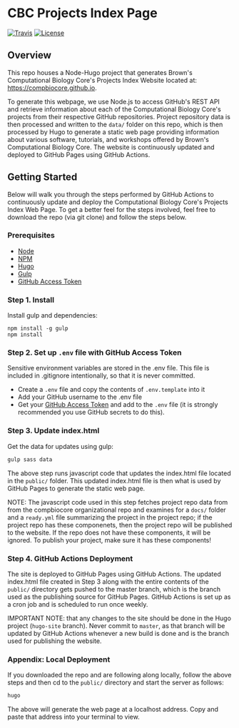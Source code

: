 # CBC Projects Index Page


[![Travis](https://img.shields.io/travis/compbiocore/projects-index-page.svg?style=flat-square)](https://travis-ci.org/compbiocore/projects-index-page)
[![License](https://img.shields.io/badge/license-MIT-orange.svg?style=flat-square)](LINK)

## Overview
This repo houses a Node-Hugo project that generates Brown's Computational Biology Core's Projects Index Website located at: https://compbiocore.github.io.

To generate this webpage, we use Node.js to access GitHub's REST API and retrieve information about each of the Computational Biology Core's projects from their respective GitHub repositories. Project repository data is then processed and written to the `data/` folder on this repo, which is then processed by Hugo to generate a static web page providing information about various software, tutorials, and workshops offered by Brown's Computational Biology Core. The website is continuously updated and deployed to GitHub Pages using GitHub Actions. 

## Getting Started

Below will walk you through the steps performed by GitHub Actions to continuously update and deploy the Computational Biology Core's Projects Index Web Page. To get a better feel for the steps involved, feel free to download the repo (via git clone) and follow the steps below. 

### Prerequisites

- [Node](https://nodejs.org)
- [NPM](https://www.npmjs.org)
- [Hugo](https://gohugo.io)
- [Gulp](https://gulpjs.com)
- [GitHub Access Token](https://help.github.com/articles/creating-a-personal-access-token-for-the-command-line/)


### Step 1. Install
Install gulp and dependencies:
```
npm install -g gulp
npm install 
```

### Step 2. Set up `.env` file with GitHub Access Token
Sensitive environment variables are stored in the .env file. This file is included in .gitignore intentionally, so that it is never committed.
- Create a `.env` file and copy the contents of `.env.template` into it
- Add your GitHub username to the .env file 
- Get your [GitHub Access Token](https://help.github.com/articles/creating-a-personal-access-token-for-the-command-line/) and add to the `.env` file (it is strongly recommended you use GitHub secrets to do this).

### Step 3. Update index.html
Get the data for updates using gulp: 
```bash
gulp sass data
```
The above step runs javascript code that updates the index.html file located in the `public/` folder. This updated index.html file is then what is used by GitHub Pages to generate the static web page. 

NOTE: The javascript code used in this step fetches project repo data from from the compbiocore organizational repo and examines for a `docs/` folder and a `ready.yml` file summarizing the project in the project repo; if the project repo has these componenets, then the project repo will be published to the website. If the repo does not have these components, it will be ignored. To publish your project, make sure it has these components! 

### Step 4. GitHub Actions Deployment
The site is deployed to GitHub Pages using GitHub Actions. The updated index.html file created in Step 3 along with the entire contents of the `public/` directory gets pushed to the master branch, which is the branch used as the publishing source for GitHub Pages. GitHub Actions is set up as a cron job and is scheduled to run once weekly.  

IMPORTANT NOTE: that any changes to the site should be done in the Hugo project (`hugo-site` branch). Never commit to `master`, as that branch will be updated by GitHub Actions whenever a new build is done and is the branch used for publishing the website. 

### Appendix: Local Deployment
If you downloaded the repo and are following along locally, follow the above steps and then cd to the `public/` directory and start the server as follows: 
```bash
hugo 
```

The above will generate the web page at a localhost address. Copy and paste that address into your terminal to view. 
